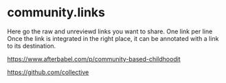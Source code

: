 # community.links

Here go the raw and unreviewd links you want to share.
One link per line
Once the link is integrated in the right place, it can be annotated with a link to its destination.

https://www.afterbabel.com/p/community-based-childhoodit 

https://github.com/collective 
